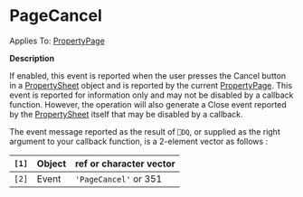 




<h1 class="heading"><span class="name">PageCancel</span></h1>

Applies To: [PropertyPage](../a-z/propertypage.md)


**Description**


If enabled, this event is reported when the user presses the Cancel button in a [PropertySheet](../a-z/propertysheet.md) object and is reported by the current [PropertyPage](../a-z/propertypage.md). This event is reported for information only and may not be disabled by a callback function. However, the operation will also generate a Close event reported by the [PropertySheet](../a-z/propertysheet.md) itself that may be disabled by a callback.


The event message reported as the result of `⎕DQ`, or supplied as the right argument to your callback function, is a 2-element vector as follows :


| `[1]` | Object | ref or character vector |
| --- | --- | ---  |
| `[2]` | Event | `'PageCancel'` or 351 |



